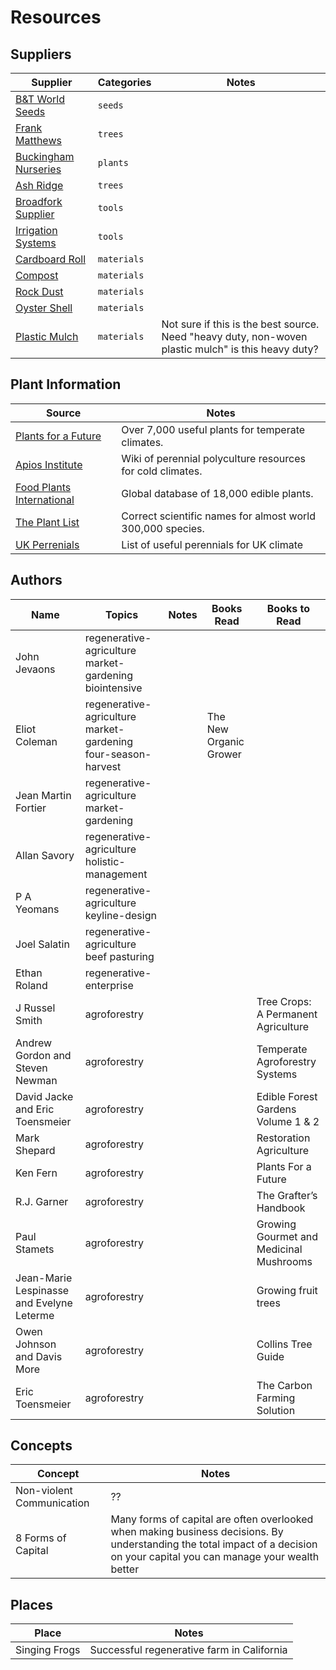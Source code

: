 # Resources

## Suppliers

| Supplier | Categories | Notes |
|----------|------------|-------|
| [B&T World Seeds](https://b-and-t-world-seeds.com/) | `seeds` | |
| [Frank Matthews](https://www.frankpmatthews.com/) | `trees` | |
| [Buckingham Nurseries](https://www.hedging.co.uk/acatalog/index.html) | `plants` | |
| [Ash Ridge](https://www.ashridgetrees.co.uk) | `trees` | |
| [Broadfork Supplier](http://www.blackberrylane.co.uk/broadfork.html) | `tools` | |
| [Irrigation Systems](http://www.access-irrigation.co.uk/) | `tools` | |
| [Cardboard Roll](https://starlightpackaging.co.uk/roll-x-750mm-30-x-75mtr-corrugated-paper/?gclid=Cj0KCQjwqs3rBRCdARIsADe1pfSJDHjhSdZwfBEE_ubhfMD7QD4gKvQKsMXMBlMR3biz3vVoRtDakLEaAjjmEALw_wcB) | `materials` | |
| [Compost](#) | `materials` | |
| [Rock Dust](#) | `materials` | |
| [Oyster Shell](#) | `materials` | |
| [Plastic Mulch](https://www.amazon.co.uk/Popamazing-Control-Nonwoven-Fabric-Biodegradable/dp/B074WMCKPP) | `materials` | Not sure if this is the best source. Need "heavy duty, non-woven plastic mulch" is this heavy duty? |

## Plant Information

| Source | Notes |
|--------|-------|
| [Plants for a Future](https://pfaf.org/user/Default.aspx) | Over 7,000 useful plants for temperate climates. |
| [Apios Institute](https://apiosinstitute.org) | Wiki of perennial polyculture resources for cold climates. |
| [Food Plants International](http://foodplantsinternational.com/) | Global database of 18,000 edible plants. |
| [The Plant List](http://www.theplantlist.org/) | Correct scientific names for almost world 300,000 species. |
| [UK Perrenials](https://drive.google.com/file/d/1ywyYtJyxDJgiuitNdb93JvJ4xKX73Zsk/view?usp=sharing) | List of useful perennials for UK climate |

## Authors

| Name | Topics | Notes | Books Read | Books to Read |
|------|--------|-------|------------|---------------|
| John Jevaons | regenerative-agriculture market-gardening biointensive | | | |
| Eliot Coleman | regenerative-agriculture market-gardening four-season-harvest | | The New Organic Grower | |
| Jean Martin Fortier | regenerative-agriculture market-gardening | | |
| Allan Savory | regenerative-agriculture holistic-management | | |
| P A Yeomans | regenerative-agriculture keyline-design | | |
| Joel Salatin | regenerative-agriculture beef pasturing | | |
| Ethan Roland | regenerative-enterprise | | |
| J Russel Smith | agroforestry | | | Tree Crops: A Permanent Agriculture |
| Andrew Gordon and Steven Newman | agroforestry | | | Temperate Agroforestry Systems |
| David Jacke and Eric Toensmeier | agroforestry | | | Edible Forest Gardens Volume 1 & 2 |
| Mark Shepard | agroforestry | | | Restoration Agriculture |
| Ken Fern | agroforestry | | | Plants For a Future |
| R.J. Garner | agroforestry | | | The Grafter’s Handbook |
| Paul Stamets | agroforestry | | | Growing Gourmet and Medicinal Mushrooms |
| Jean-Marie Lespinasse and Evelyne Leterme | agroforestry | | | Growing fruit trees |
| Owen Johnson and Davis More | agroforestry | | | Collins Tree Guide |
| Eric Toensmeier | agroforestry | | | The Carbon Farming Solution |

## Concepts

| Concept | Notes |
|---------|-------|
| Non-violent Communication | ?? |
| 8 Forms of Capital | Many forms of capital are often overlooked when making business decisions. By understanding the total impact of a decision on your capital you can manage your wealth better |

## Places

| Place | Notes |
|-------|-------|
| Singing Frogs | Successful regenerative farm in California |



